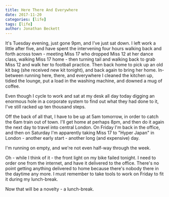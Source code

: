```yaml
---
title: Here There And Everywhere
date: 2017-11-20
categories: [life]
tags: [life]
author: Jonathan Beckett
---
```


It's Tuesday evening, just gone 9pm, and I've just sat down. I left work a little after five, and have spent the intervening four hours walking back and forth across town - meeting Miss 17 who dropped Miss 12 at her dance class, walking Miss 17 home - then turning tail and walking back to grab Miss 12 and walk her to football practice. Then back home to pick up an old kit bag (she received new kit tonight), and back again to bring her home. In-between running here, there, and everywhere I cleaned the kitchen up, tidied the lounge, put a load in the washing machine, and downed a mug of coffee.

Even though I cycle to work and sat at my desk all day today digging an enormous hole in a corporate system to find out what they had done to it, I've still racked up ten thousand steps.

Off the back of all that, I have to be up at 5am tomorrow, in order to catch the 6am train out of town. I'll get home at perhaps 8pm, and then do it again the next day to travel into central London. On Friday I'm back in the office, and then on Saturday I'm apparently taking Miss 17 to "Hyper Japan" in London -  another early start - another long (and expensive) day.

I'm running on empty, and we're not even half-way through the week.

Oh - while I think of it - the front light on my bike failed tonight. I need to order one from the internet, and have it delivered to the office. There's no point getting anything delivered to home because there's nobody there in the daytime any more. I must remember to take tools to work on Friday to fit it during my lunch-break.

Now that will be a novelty - a lunch-break.